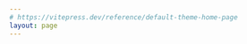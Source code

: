 ```yaml
---
# https://vitepress.dev/reference/default-theme-home-page
layout: page
---
```


<script>
export default {
  data() {
    return {
      observer: null,  // Store the intersection observer instance here
    };
  },
  mounted() {
    this.initObserver();
  },
  methods: {
    initObserver() {
      const options = {
        root: null, // observing relative to viewport
        threshold: 0.1, // trigger when 10% of the element is visible
        rootMargin: '0px'
      };

      this.observer = new IntersectionObserver((entries) => {
        entries.forEach(entry => {
          if (entry.isIntersecting) {
            entry.target.classList.add('element-visible');
            entry.target.classList.remove('element-hidden');
          }
        });
      }, options);

      // Select elements and start observing them
      const elements = document.querySelectorAll('.element-hidden');
      elements.forEach(element => this.observer.observe(element));
    }
  },
  beforeDestroy() {
    if (this.observer) {
      // Stop observing all elements
      this.observer.disconnect();
    }
  }
};
</script>

<html>
<section class="absolute top-0 left-0 right-0 h-72 z-[-1] opacity-80">
  <div style="animation-delay:0.8s; animation-duration:2s" class="fade-in bg-waves"></div>
</section>

<section class="flex flex-col items-center justify-center h-screen">
  <div class="text-center mx-auto inline-block">
    <div class="pb-6 text-4xl pointer-events-none leading-tight tracking-tight text-slate-600 dark:text-slate-400 font-semibold">
      Brendan Larsen
    </div>
    <div class="leading-tight tracking-tight z-10 text-4xl pb-6 bg-clip-text text-transparent bg-gradient-to-r from-[#AAABB8] to-[#2E9CCA] font-semibold relative">
      Scientist / Biologist
    </div>
    <p class="text-xl pb-6 leading-tight tracking-tight font-light text-slate-400 dark:text-slate-400">
      Studying the evolution of viruses.
    </p>
  </div>
</section>

<div class="h-1 bg-slate-600"></div>
<section class="bg-white/90 dark:bg-slate-700 backdrop-blur backdrop-filter p-6 lg:px-4">
    <nav class="flex items-center px-10 -space-x-2 justify-between text-slate-500 dark:text-slate-400 tracking-widest">
        <a class="inline-flex flex-1 justify-center hover:text-sky-500 hover:font-bold" href="#section-1">Current</a>
        <a class="inline-flex flex-1 justify-center hover:text-sky-500 hover:font-bold" href="#section-2">Past</a>
        <a class="inline-flex flex-1 justify-center hover:text-sky-500 hover:font-bold" href="#section-3">Interests</a>
    </nav>
</section>
<div class="h-1 bg-slate-600"></div>




<section id="section-1"> 
  <div class="lg:px-4">
    <div class="rounded-md lg:rounded-2xl px-6 py-24 lg:p-12 relative bg-slate-800">
      <div class="absolute top-2 left-2 lg:top-6 lg:left-6 text-white text-4xl font-extrabold">Current Projects</div>
      <div class="absolute top-12 left-2 lg:top-20 lg:left-6 text-slate-400 text-lg lg:text-2xl">Deep Mutational Scanning of the Nipah Receptor Binding Protein</div>
      <div class="container pt-6 lg:pt-20">
        <div class="grid grid-cols-2 gap-8 text-slate-600 dark:text-slate-400 text-sm element-hidden">
          <a class="flex items-center justify-center h-full text-center text-md md:text-lg lg:text-2xl text-slate-400" href="https://dms-vep.org/Nipah_Malaysia_RBP_DMS/">
            <p class="m-2 leading-loose font-light">Nipah is a bat-borne virus that occasionally spills over into humans. The Nipah receptor binding protein attaches to cells to mediate entry into cells. I used deep mutational scanning to map the effects of nearly every mutation on cell entry and receptor binding.</p>
          </a>
          <div class="flex justify-center items-center ">
            <img src="/images/entry_tetramer_better.png" class="max-w-full max-h-96" alt="Entry Tetramer">
          </div>
          <div class="flex justify-center items-center ">
            <img src="/images/escape.png" class="max-w-full max-h-96" alt="Escape">
          </div>
          <div class="flex items-center justify-center h-full font-light text-center text-md lg:text-2xl text-slate-400">
            <p class="m-2 leading-loose">The receptor binding protein is also an important target of neutralizing antibodies, which can prevent disease. I mapped mutations that escape different monoclonal antibodies.</p>
          </div>
          <div class="mt-12 flex col-span-2 items-center justify-center h-full text-center">
            <div class="leading-tight tracking-tight z-10 text-2xl lg:text-4xl pb-6 bg-clip-text text-transparent bg-gradient-to-r from-[#AAABB8] to-red-500 font-semibold relative drop-shadow-xl">These data aid in the development of vaccines and antibody therapies by prospectively mapping which mutations are tolerated.</div>
          </div>
        </div>
      </div>
    </div>
  </div>
</section>

<section id="section-2" class="lg:px-4 overflow-hidden">
  <div class="rounded-md lg:rounded-2xl px-6 py-24 lg:p-12 relative ">
    <div class="absolute top-2 left-2 lg:top-4 lg:left-6 text-slate-600 text-2xl lg:text-4xl font-extrabold">Past Projects</div>
    <div class="absolute top-8 lg:top-16 left-2 lg:left-6 text-slate-600 text-lg lg:text-xl">Evolution and Diversity of Paramyxoviruses in Bats and Rodents</div>
    <div class="container pt-16 lg:pt-20 grid grid-cols-2 gap-8 text-slate-600 dark:text-slate-600 text-sm lg:text-base element-hidden">
      <a class="flex items-center justify-center text-center" href="https://dms-vep.org/Nipah_Malaysia_RBP_DMS/">
        <p class="m-2 leading-loose font-light">Nipah is a bat-borne virus that occasionally spills over into humans. The Nipah receptor binding protein attaches to cells to mediate entry into cells. I used deep mutational scanning to map the effects of nearly every mutation on cell entry and receptor binding.</p>
      </a>
      <div class="flex justify-center items-center">
        <img src="/images/entry_tetramer_better.png" class="max-w-full max-h-64 lg:max-h-96" alt="Entry Tetramer">
      </div>
      <div class="flex justify-center items-center">
        <img src="/images/escape.png" class="max-w-full max-h-64 lg:max-h-96" alt="Escape">
      </div>
      <div class="flex items-center justify-center text-center">
        <p class="m-2 leading-loose font-light">The receptor binding protein is also an important target of neutralizing antibodies, which can prevent disease. I mapped mutations that escape different monoclonal antibodies.</p>
      </div>
      <div class="mt-12 col-span-2 flex items-center justify-center text-center">
        <div class="leading-tight tracking-tight z-10 text-xl lg:text-3xl pb-6 bg-clip-text text-transparent bg-gradient-to-r from-[#AAABB8] to-slate-800 font-semibold relative drop-shadow-xl">These data aid in the development of vaccines and antibody therapies by prospectively mapping which mutations are tolerated.</div>
      </div>
    </div>
  </div>
</section>
</html>

<style scoped>
.fade-in {
  width: 100%;
  height: 100%;
  animation-delay: 0.6s;
  animation-duration: 1s;
}

.fade-in {
  opacity: 0;
  -webkit-animation: fade-in .5s ease;
  animation: fade-in .5s ease;
  -webkit-animation-fill-mode: forwards;
  animation-fill-mode: forwards;
}

.element-hidden {
  opacity: 0;
  transform: translateY(20px);
  transition: all 2.5s ease-out;
}

.element-visible {
  opacity: 1;
  transform: translateY(0);
  transition: all 2.5s ease-out;
}

</style>